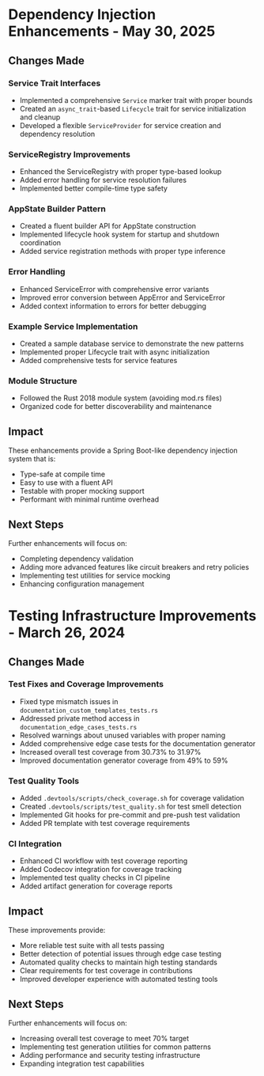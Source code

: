 # Dependency Injection Enhancements - May 30, 2025

## Changes Made

### Service Trait Interfaces
- Implemented a comprehensive `Service` marker trait with proper bounds
- Created an `async_trait`-based `Lifecycle` trait for service initialization and cleanup
- Developed a flexible `ServiceProvider` for service creation and dependency resolution

### ServiceRegistry Improvements
- Enhanced the ServiceRegistry with proper type-based lookup
- Added error handling for service resolution failures
- Implemented better compile-time type safety

### AppState Builder Pattern
- Created a fluent builder API for AppState construction
- Implemented lifecycle hook system for startup and shutdown coordination
- Added service registration methods with proper type inference

### Error Handling
- Enhanced ServiceError with comprehensive error variants
- Improved error conversion between AppError and ServiceError
- Added context information to errors for better debugging

### Example Service Implementation
- Created a sample database service to demonstrate the new patterns
- Implemented proper Lifecycle trait with async initialization
- Added comprehensive tests for service features

### Module Structure
- Followed the Rust 2018 module system (avoiding mod.rs files)
- Organized code for better discoverability and maintenance

## Impact

These enhancements provide a Spring Boot-like dependency injection system that is:
- Type-safe at compile time
- Easy to use with a fluent API
- Testable with proper mocking support
- Performant with minimal runtime overhead

## Next Steps

Further enhancements will focus on:
- Completing dependency validation
- Adding more advanced features like circuit breakers and retry policies
- Implementing test utilities for service mocking
- Enhancing configuration management

# Testing Infrastructure Improvements - March 26, 2024

## Changes Made

### Test Fixes and Coverage Improvements
- Fixed type mismatch issues in `documentation_custom_templates_tests.rs`
- Addressed private method access in `documentation_edge_cases_tests.rs`
- Resolved warnings about unused variables with proper naming
- Added comprehensive edge case tests for the documentation generator
- Increased overall test coverage from 30.73% to 31.97%
- Improved documentation generator coverage from 49% to 59%

### Test Quality Tools
- Added `.devtools/scripts/check_coverage.sh` for coverage validation
- Created `.devtools/scripts/test_quality.sh` for test smell detection
- Implemented Git hooks for pre-commit and pre-push test validation
- Added PR template with test coverage requirements

### CI Integration
- Enhanced CI workflow with test coverage reporting
- Added Codecov integration for coverage tracking
- Implemented test quality checks in CI pipeline
- Added artifact generation for coverage reports

## Impact

These improvements provide:
- More reliable test suite with all tests passing
- Better detection of potential issues through edge case testing
- Automated quality checks to maintain high testing standards
- Clear requirements for test coverage in contributions
- Improved developer experience with automated testing tools

## Next Steps

Further enhancements will focus on:
- Increasing overall test coverage to meet 70% target
- Implementing test generation utilities for common patterns
- Adding performance and security testing infrastructure
- Expanding integration test capabilities 